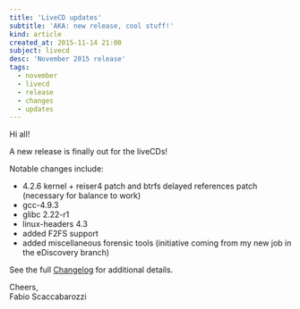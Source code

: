```yaml
---
title: 'LiveCD updates'
subtitle: 'AKA: new release, cool stuff!'
kind: article
created_at: 2015-11-14 21:00
subject: livecd
desc: 'November 2015 release'
tags:
  - november
  - livecd
  - release
  - changes
  - updates
---
```

Hi all!

A new release is finally out for the liveCDs!

Notable changes include:

* 4.2.6 kernel + reiser4 patch and btrfs delayed references patch (necessary for balance to work)
* gcc-4.9.3
* glibc 2.22-r1
* linux-headers 4.3
* added F2FS support
* added miscellaneous forensic tools (initiative coming from my new job in the eDiscovery branch)


See the full [Changelog](/livecd/changelog/) for additional details.


Cheers,  
Fabio Scaccabarozzi
